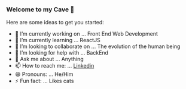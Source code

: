 ### Welcome to my Cave 👋

<!--
**Flavinho1/Flavinho1** is a ✨ _special_ ✨ repository because its `README.md` (this file) appears on your GitHub profile.-->

Here are some ideas to get you started:

- 🔭 I’m currently working on ... Front End Web Development
- 🌱 I’m currently learning ... ReactJS
- 👯 I’m looking to collaborate on ... The evolution of the human being
- 🤔 I’m looking for help with ... BackEnd
- 💬 Ask me about ... Anything
- 📫 How to reach me: ... [Linkedin](https://www.linkedin.com/in/fl%C3%A1vio-bulh%C3%B5es-b4ab761b7/)
- 😄 Pronouns: ... He/Him
- ⚡ Fun fact: ... Likes cats

